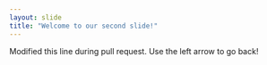 ```yaml
---
layout: slide
title: "Welcome to our second slide!"
---
```

Modified this line during pull request.
Use the left arrow to go back!
